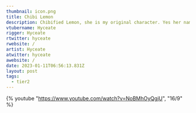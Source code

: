 ```yaml
---
thumbnail: icon.png
title: Chibi Lemon
description: Chibified Lemon, she is my original character. Yes her name is Lemon. She is not a lemon human-fied.
vtubername: Hyceate
rigger: Hyceate
rtwitter: hyceate
rwebsite: /
artist: Hyceate
atwitter: hyceate
awebsite: /
date: 2023-01-11T06:56:13.831Z
layout: post
tags:
  - tier2
---
```

{% youtube "https://www.youtube.com/watch?v=NoBMhOyQgjU", "16/9" %}